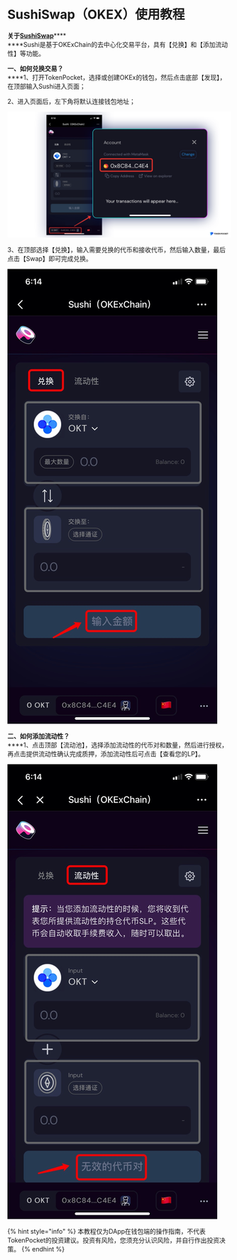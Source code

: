 # SushiSwap（OKEX）使用教程

**关于**[**SushiSwap**](https://sushi.com/)****\
****Sushi是基于OKExChain的去中心化交易平台，具有【兑换】和【添加流动性】等功能。

**一、如何兑换交易？**\
****1、打开TokenPocket，选择或创建OKEx的钱包，然后点击底部【发现】，在顶部输入Sushi进入页面；

2、进入页面后，左下角将默认连接钱包地址；

![](../../.gitbook/assets/sushi01.png)

3、在顶部选择【兑换】，输入需要兑换的代币和接收代币，然后输入数量，最后点击【Swap】即可完成兑换。

![](../../.gitbook/assets/sushi1.jpg)

**二、如何添加流动性？**\
****1、点击顶部【流动池】，选择添加流动性的代币对和数量，然后进行授权，再点击提供流动性确认完成质押，添加流动性后可点击【查看您的LP】。

![](../../.gitbook/assets/sushi2.jpg)

{% hint style="info" %}
本教程仅为DApp在钱包端的操作指南，不代表TokenPocket的投资建议。投资有风险，您须充分认识风险，并自行作出投资决策。
{% endhint %}
